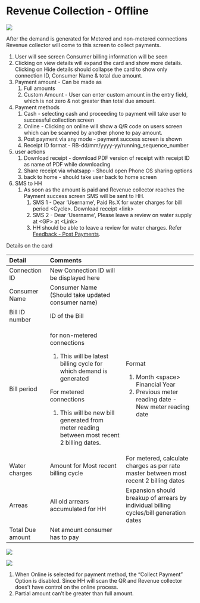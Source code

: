 # Revenue Collection - Offline

![](../../../.gitbook/assets/image%20%2835%29.png)

After the demand is generated for Metered and non-metered connections Revenue collector will come to this screen to collect payments.

1. User will see screen Consumer billing information will be seen
2. Clicking on view details will expand the card and show more details. Clicking on Hide details should collapse the card to show only connection ID, Consumer Name & total due amount.
3. Payment amount - Can be made as
   1. Full amounts
   2. Custom Amount - User can enter custom amount in the entry field, which is not zero & not greater than total due amount.
4. Payment methods
   1. Cash - selecting cash and proceeding to payment will take user to successful collection screen
   2. Online - Clicking on online will show a Q/R code on users screen which can be scanned by another phone to pay amount.
   3. Post payment via any mode - payment success screen is shown
   4. Receipt ID format - RB-dd/mm/yyyy-yy/running\_sequence\_number
5. user actions
   1. Download receipt - download PDF version of receipt with receipt ID as name of PDF while downloading
   2. Share receipt via whatsapp - Should open Phone OS sharing options
   3. back to home - should take user back to home screen
6. SMS to HH
   1. As soon as the amount is paid and Revenue collector reaches the Payment success screen SMS will be sent to HH.
      1. SMS 1 - Dear ‘Username’, Paid Rs.X for water charges for bill period &lt;Cycle&gt;. Download receipt &lt;link&gt;
      2. SMS 2 - Dear ‘Username’, Please leave a review on water supply at &lt;GP&gt; at &lt;Link&gt;
      3. HH should be able to leave a review for water charges. Refer [Feedback - Post Payments](feedback-post-payment.md).  

Details on the card

<table>
  <thead>
    <tr>
      <th style="text-align:left"><b>Detail</b>
      </th>
      <th style="text-align:left"><b>Comments</b>
      </th>
      <th style="text-align:left"></th>
    </tr>
  </thead>
  <tbody>
    <tr>
      <td style="text-align:left">Connection ID</td>
      <td style="text-align:left">New Connection ID will be displayed here</td>
      <td style="text-align:left"></td>
    </tr>
    <tr>
      <td style="text-align:left">Consumer Name</td>
      <td style="text-align:left">Consumer Name (Should take updated consumer name)</td>
      <td style="text-align:left"></td>
    </tr>
    <tr>
      <td style="text-align:left">Bill ID number</td>
      <td style="text-align:left">ID of the Bill</td>
      <td style="text-align:left"></td>
    </tr>
    <tr>
      <td style="text-align:left">Bill period</td>
      <td style="text-align:left">
        <p>for non-metered connections</p>
        <ol>
          <li>This will be latest billing cycle for which demand is generated</li>
        </ol>
        <p>For metered connections</p>
        <ol>
          <li>This will be new bill generated from meter reading between most recent
            2 billing dates.</li>
        </ol>
      </td>
      <td style="text-align:left">
        <p>Format</p>
        <ol>
          <li>Month &lt;space&gt; Financial Year</li>
          <li>Previous meter reading date - New meter reading date</li>
        </ol>
      </td>
    </tr>
    <tr>
      <td style="text-align:left">Water charges</td>
      <td style="text-align:left">Amount for Most recent billing cycle</td>
      <td style="text-align:left">For metered, calculate charges as per rate master between most recent
        2 billing dates</td>
    </tr>
    <tr>
      <td style="text-align:left">Arreas</td>
      <td style="text-align:left">All old arrears accumulated for HH</td>
      <td style="text-align:left">Expansion should breakup of arrears by individual billing cycles/bill
        generation dates</td>
    </tr>
    <tr>
      <td style="text-align:left">Total Due amount</td>
      <td style="text-align:left">Net amount consumer has to pay</td>
      <td style="text-align:left"></td>
    </tr>
  </tbody>
</table>

![](../../../.gitbook/assets/image%20%2844%29.png)

![](../../../.gitbook/assets/image%20%2818%29.png)

1. When Online is selected for payment method, the “Collect Payment” Option is disabled. Since HH will scan the QR and Revenue collector does’t have control on the online process.
2. Partial amount can’t be greater than full amount.

